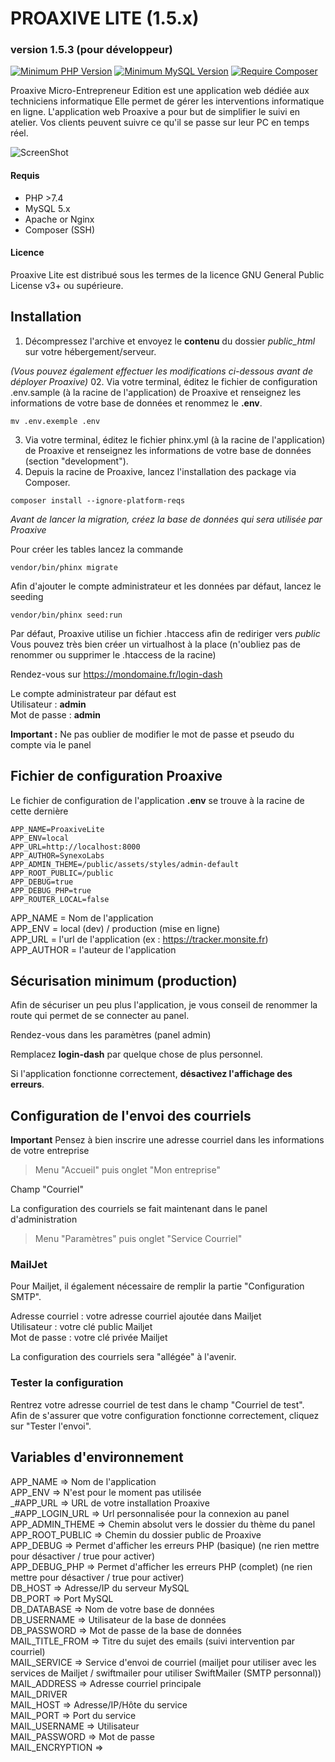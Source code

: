 # PROAXIVE LITE (1.5.x)
### version 1.5.3 (pour développeur)

[![Minimum PHP Version](https://img.shields.io/badge/PHP->=7.4-%23786fa6)](https://php.net/)
[![Minimum MySQL Version](https://img.shields.io/badge/MySQL-5.x-%23f0932b)](https://www.mysql.com/fr/)
[![Require Composer](https://img.shields.io/badge/Composer-2.0.8-green)](https://www.mysql.com/fr/)

Proaxive Micro-Entrepreneur Edition est une application web dédiée aux techniciens informatique
Elle permet de gérer les interventions informatique en ligne. L'application web Proaxive a pour but de simplifier le suivi en atelier. Vos clients peuvent suivre ce qu'il se passe sur leur PC en temps réel.

![ScreenShot](https://proaxive.fr/uploads/img/proaxive_lite.jpg)

#### Requis
- PHP >7.4
- MySQL 5.x
- Apache or Nginx
- Composer (SSH)

#### Licence

Proaxive Lite est distribué sous les termes de la licence GNU General Public License v3+ ou supérieure.

## Installation
01. Décompressez l'archive et envoyez le **contenu** du dossier *public_html* sur votre hébergement/serveur.
    
*(Vous pouvez également effectuer les modifications ci-dessous avant de déployer Proaxive)*
02. Via votre terminal, éditez le fichier de configuration .env.sample (à la racine de l'application) de Proaxive et renseignez les informations de votre base de données et renommez le **.env**.
    
```shell
mv .env.exemple .env
```
03. Via votre terminal, éditez le fichier phinx.yml (à la racine de l'application) de Proaxive et renseignez les informations de votre base de données (section "development").
04. Depuis la racine de Proaxive, lancez l'installation des package via Composer.

```shell
composer install --ignore-platform-reqs
```

*Avant de lancer la migration, créez la base de données qui sera utilisée par Proaxive*   

Pour créer les tables lancez la commande

```shell
vendor/bin/phinx migrate
```

Afin d'ajouter le compte administrateur et les données par défaut, lancez le seeding

```shell
vendor/bin/phinx seed:run
```

Par défaut, Proaxive utilise un fichier .htaccess afin de rediriger vers *public*   
Vous pouvez très bien créer un virtualhost à la place (n'oubliez pas de renommer ou supprimer le .htaccess de la racine)

Rendez-vous sur https://mondomaine.fr/login-dash

Le compte administrateur par défaut est   
Utilisateur : **admin**   
Mot de passe : **admin**  

**Important :** Ne pas oublier de modifier le mot de passe et pseudo du compte via le panel

## Fichier de configuration Proaxive
Le fichier de configuration de l'application **.env** se trouve à la racine de cette dernière

```
APP_NAME=ProaxiveLite
APP_ENV=local
APP_URL=http://localhost:8000
APP_AUTHOR=SynexoLabs
APP_ADMIN_THEME=/public/assets/styles/admin-default
APP_ROOT_PUBLIC=/public
APP_DEBUG=true
APP_DEBUG_PHP=true
APP_ROUTER_LOCAL=false
```
APP_NAME = Nom de l'application  
APP_ENV = local (dev) / production (mise en ligne)  
APP_URL = l'url de l'application (ex : https://tracker.monsite.fr)  
APP_AUTHOR = l'auteur de l'application   

## Sécurisation minimum (production)
Afin de sécuriser un peu plus l'application, je vous conseil de renommer la route qui permet de se connecter au panel.

Rendez-vous dans les paramètres (panel admin)

Remplacez **login-dash** par quelque chose de plus personnel.

Si l'application fonctionne correctement, **désactivez l'affichage des erreurs**.

## Configuration de l'envoi des courriels
**Important** Pensez à bien inscrire une adresse courriel dans les informations de votre entreprise  
> Menu "Accueil" puis onglet "Mon entreprise"

Champ "Courriel"  

La configuration des courriels se fait maintenant dans le panel d'administration  
> Menu "Paramètres" puis onglet "Service Courriel"  
### MailJet
Pour Mailjet, il également nécessaire de remplir la partie "Configuration SMTP".   

Adresse courriel : votre adresse courriel ajoutée dans Mailjet   
Utilisateur : votre clé public Mailjet   
Mot de passe : votre clé privée Mailjet  

La configuration des courriels sera "allégée" à l'avenir.  

### Tester la configuration
Rentrez votre adresse courriel de test dans le champ "Courriel de test".  
Afin de s'assurer que votre configuration fonctionne correctement, cliquez sur "Tester l'envoi".

## Variables d'environnement

APP_NAME => Nom de l'application   
APP_ENV => N'est pour le moment pas utilisée  
_#APP_URL => URL de votre installation Proaxive  
_#APP_LOGIN_URL => Url personnalisée pour la connexion au panel  
APP_ADMIN_THEME => Chemin absolut vers le dossier du thème du panel  
APP_ROOT_PUBLIC => Chemin du dossier public de Proaxive  
APP_DEBUG => Permet d'afficher les erreurs PHP (basique) (ne rien mettre pour désactiver / true pour activer)  
APP_DEBUG_PHP => Permet d'afficher les erreurs PHP (complet) (ne rien mettre pour désactiver / true pour activer)  
DB_HOST => Adresse/IP du serveur MySQL  
DB_PORT => Port MySQL  
DB_DATABASE => Nom de votre base de données  
DB_USERNAME => Utilisateur de la base de données  
DB_PASSWORD => Mot de passe de la base de données  
MAIL_TITLE_FROM => Titre du sujet des emails (suivi intervention par courriel)  
MAIL_SERVICE => Service d'envoi de courriel (mailjet pour utiliser avec les services de Mailjet / swiftmailer pour utiliser SwiftMailer (SMTP personnal))  
MAIL_ADDRESS => Adresse courriel principale  
MAIL_DRIVER  
MAIL_HOST => Adresse/IP/Hôte du service  
MAIL_PORT => Port du service  
MAIL_USERNAME => Utilisateur  
MAIL_PASSWORD => Mot de passe  
MAIL_ENCRYPTION => 
